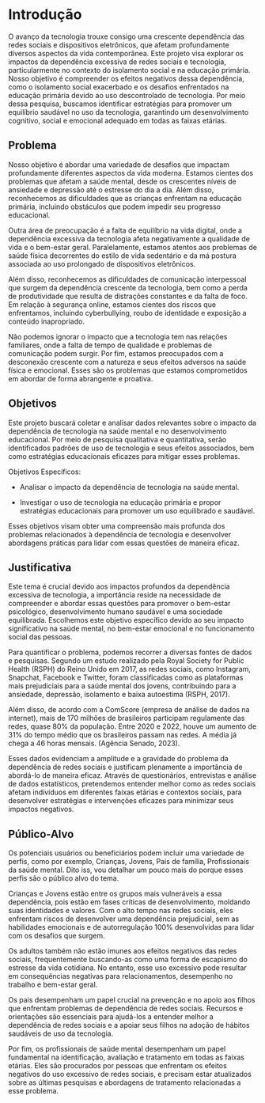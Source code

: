 # Introdução

O avanço da tecnologia trouxe consigo uma crescente dependência das redes sociais e dispositivos eletrônicos, que afetam profundamente diversos aspectos da vida contemporânea. Este projeto visa explorar os impactos da dependência excessiva de redes sociais e tecnologia, particularmente no contexto do isolamento social e na educação primária. Nosso objetivo é compreender os efeitos negativos dessa dependência, como o isolamento social exacerbado e os desafios enfrentados na educação primária devido ao uso descontrolado de tecnologia. Por meio dessa pesquisa, buscamos identificar estratégias para promover um equilíbrio saudável no uso da tecnologia, garantindo um desenvolvimento cognitivo, social e emocional adequado em todas as faixas etárias.

## Problema
Nosso objetivo é abordar uma variedade de desafios que impactam profundamente diferentes aspectos da vida moderna. Estamos cientes dos problemas que afetam a saúde mental, desde os crescentes níveis de ansiedade e depressão até o estresse do dia a dia. Além disso, reconhecemos as dificuldades que as crianças enfrentam na educação primária, incluindo obstáculos que podem impedir seu progresso educacional.

Outra área de preocupação é a falta de equilíbrio na vida digital, onde a dependência excessiva da tecnologia afeta negativamente a qualidade de vida e o bem-estar geral. Paralelamente, estamos atentos aos problemas de saúde física decorrentes do estilo de vida sedentário e da má postura associada ao uso prolongado de dispositivos eletrônicos.

Além disso, reconhecemos as dificuldades de comunicação interpessoal que surgem da dependência crescente da tecnologia, bem como a perda de produtividade que resulta de distrações constantes e da falta de foco. Em relação à segurança online, estamos cientes dos riscos que enfrentamos, incluindo cyberbullying, roubo de identidade e exposição a conteúdo inapropriado.

Não podemos ignorar o impacto que a tecnologia tem nas relações familiares, onde a falta de tempo de qualidade e problemas de comunicação podem surgir. Por fim, estamos preocupados com a desconexão crescente com a natureza e seus efeitos adversos na saúde física e emocional. Esses são os problemas que estamos comprometidos em abordar de forma abrangente e proativa.

## Objetivos

Este projeto buscará coletar e analisar dados relevantes sobre o impacto da dependência de tecnologia na saúde mental e no desenvolvimento educacional. Por meio de pesquisa qualitativa e quantitativa, serão identificados padrões de uso de tecnologia e seus efeitos associados, bem como estratégias educacionais eficazes para mitigar esses problemas.

Objetivos Específicos:

- Analisar o impacto da dependência de tecnologia na saúde mental.

- Investigar o uso de tecnologia na educação primária e propor estratégias educacionais para promover um uso equilibrado e saudável.

Esses objetivos visam obter uma compreensão mais profunda dos problemas relacionados à dependência de tecnologia e desenvolver abordagens práticas para lidar com essas questões de maneira eficaz.

## Justificativa

Este tema é crucial devido aos impactos profundos da dependência excessiva de tecnologia, a importância reside na necessidade de compreender e abordar essas questões para promover o bem-estar psicológico, desenvolvimento humano saudável e uma sociedade equilibrada. Escolhemos este objetivo específico devido ao seu impacto significativo na saúde mental, no bem-estar emocional e no funcionamento social das pessoas.

Para quantificar o problema, podemos recorrer a diversas fontes de dados e pesquisas. Segundo um estudo realizado pela Royal Society for Public Health (RSPH) do Reino Unido em 2017, as redes sociais, como Instagram, Snapchat, Facebook e Twitter, foram classificadas como as plataformas mais prejudiciais para a saúde mental dos jovens, contribuindo para a ansiedade, depressão, isolamento e baixa autoestima (RSPH, 2017).

Além disso, de acordo com a ComScore (empresa de análise de dados na internet), mais de 170 milhões de brasileiros participam regulamente das redes, quase 80% da população. Entre 2020 e 2022, houve um aumento de 31% do tempo médio que os brasileiros passam nas redes. A média já chega a 46 horas mensais. (Agência Senado, 2023).

Esses dados evidenciam a amplitude e a gravidade do problema da dependência de redes sociais e justificam plenamente a importância de abordá-lo de maneira eficaz. Através de questionários, entrevistas e análise de dados estatísticos, pretendemos entender melhor como as redes sociais afetam indivíduos em diferentes faixas etárias e contextos sociais, para desenvolver estratégias e intervenções eficazes para minimizar seus impactos negativos.

## Público-Alvo

Os potenciais usuários ou beneficiários podem incluir uma variedade de perfis, como por exemplo, Crianças, Jovens, Pais de família, Profissionais da saúde mental. Dito iss, vou detalhar um pouco mais do porque esses perfis são o público alvo do tema. 

Crianças e Jovens estão entre os grupos mais vulneráveis a essa dependência, pois estão em fases críticas de desenvolvimento, moldando suas identidades e valores. Com o alto tempo nas redes sociais, eles enfrentam riscos de desenvolver uma dependência prejudicial, sem as habilidades emocionais e de autorregulação 100% desenvolvidas para lidar com os desafios que surgem.

Os adultos também não estão imunes aos efeitos negativos das redes sociais, frequentemente buscando-as como uma forma de escapismo do estresse da vida cotidiana. No entanto, esse uso excessivo pode resultar em consequências negativas para relacionamentos, desempenho no trabalho e bem-estar geral.

Os pais desempenham um papel crucial na prevenção e no apoio aos filhos que enfrentam problemas de dependência de redes sociais. Recursos e orientações são essenciais para ajudá-los a entender melhor a dependência de redes sociais e a apoiar seus filhos na adoção de hábitos saudáveis de uso da tecnologia.

Por fim, os profissionais de saúde mental desempenham um papel fundamental na identificação, avaliação e tratamento em todas as faixas etárias. Eles são procurados por pessoas que enfrentam os efeitos negativos do uso excessivo de redes sociais, e precisam estar atualizados sobre as últimas pesquisas e abordagens de tratamento relacionadas a esse problema.
